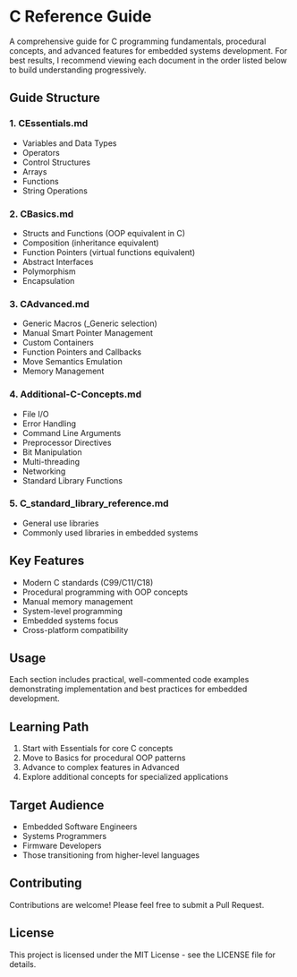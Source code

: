 # C Reference Guide

A comprehensive guide for C programming fundamentals, procedural concepts, and advanced features for embedded systems development. For best results, I recommend viewing each document in the order listed below to build understanding progressively.

## Guide Structure

### 1. CEssentials.md
- Variables and Data Types
- Operators
- Control Structures
- Arrays
- Functions
- String Operations

### 2. CBasics.md
- Structs and Functions (OOP equivalent in C)
- Composition (inheritance equivalent)
- Function Pointers (virtual functions equivalent)
- Abstract Interfaces
- Polymorphism
- Encapsulation

### 3. CAdvanced.md
- Generic Macros (_Generic selection)
- Manual Smart Pointer Management
- Custom Containers
- Function Pointers and Callbacks
- Move Semantics Emulation
- Memory Management

### 4. Additional-C-Concepts.md
- File I/O
- Error Handling
- Command Line Arguments
- Preprocessor Directives
- Bit Manipulation
- Multi-threading
- Networking
- Standard Library Functions

### 5. C_standard_library_reference.md
- General use libraries
- Commonly used libraries in embedded systems

## Key Features
- Modern C standards (C99/C11/C18)
- Procedural programming with OOP concepts
- Manual memory management
- System-level programming
- Embedded systems focus
- Cross-platform compatibility

## Usage
Each section includes practical, well-commented code examples demonstrating implementation and best practices for embedded development.

## Learning Path
1. Start with Essentials for core C concepts
2. Move to Basics for procedural OOP patterns
3. Advance to complex features in Advanced
4. Explore additional concepts for specialized applications

## Target Audience
- Embedded Software Engineers
- Systems Programmers
- Firmware Developers
- Those transitioning from higher-level languages

## Contributing
Contributions are welcome! Please feel free to submit a Pull Request.

## License
This project is licensed under the MIT License - see the LICENSE file for details.


